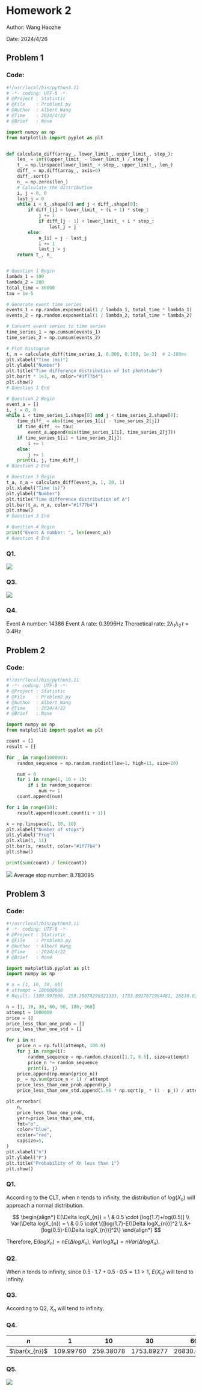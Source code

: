 # Homework 2

Author: Wang Haozhe

Date: 2024/4/26

## Problem 1

### Code:
```python
#!/usr/local/bin/python3.11
# -*- coding: UTF-8 -*-
# @Project : Statistic
# @File    : Problem1.py
# @Author  : Albert Wang
# @Time    : 2024/4/22
# @Brief   : None

import numpy as np
from matplotlib import pyplot as plt


def calculate_diff(array_, lower_limit_, upper_limit_, step_):
    len_ = int((upper_limit_ - lower_limit_) / step_)
    t_ = np.linspace(lower_limit_ + step_, upper_limit_, len_)
    diff_ = np.diff(array_, axis=0)
    diff_.sort()
    n_ = np.zeros(len_)
    # Calculate the distribution
    i, j = 0, 0
    last_j = 0
    while i < t_.shape[0] and j < diff_.shape[0]:
        if diff_[j] < lower_limit_ + (i + 1) * step_:
            j += 1
            if diff_[j - 1] < lower_limit_ + i * step_:
                last_j = j
        else:
            n_[i] = j - last_j
            i += 1
            last_j = j
    return t_, n_


# Question 1 Begin
lambda_1 = 100
lambda_2 = 200
total_time = 36000
tau = 1e-5

# Generate event time series
events_1 = np.random.exponential(1 / lambda_1, total_time * lambda_1)
events_2 = np.random.exponential(1 / lambda_2, total_time * lambda_2)

# Convert event series to time series
time_series_1 = np.cumsum(events_1)
time_series_2 = np.cumsum(events_2)

# Plot histogram
t, n = calculate_diff(time_series_1, 0.000, 0.100, 1e-3)  # 1-100ms
plt.xlabel("Time (ms)")
plt.ylabel("Number")
plt.title("Time difference distribution of 1st phototube")
plt.bar(t * 1e3, n, color="#1f77b4")
plt.show()
# Question 1 End

# Question 2 Begin
event_a = []
i, j = 0, 0
while i < time_series_1.shape[0] and j < time_series_2.shape[0]:
    time_diff_ = abs(time_series_1[i] - time_series_2[j])
    if time_diff_ <= tau:
        event_a.append(min(time_series_1[i], time_series_2[j]))
    if time_series_1[i] < time_series_2[j]:
        i += 1
    else:
        j += 1
    print(i, j, time_diff_)
# Question 2 End

# Question 3 Begin
t_a, n_a = calculate_diff(event_a, 1, 20, 1)
plt.xlabel("Time (s)")
plt.ylabel("Number")
plt.title("Time difference distribution of A")
plt.bar(t_a, n_a, color="#1f77b4")
plt.show()
# Question 3 End

# Question 4 Begin
print("Event A number: ", len(event_a))
# Question 4 End
```

### Q1.
![](./Graph/event_1.png)

### Q3.
![](./Graph/event_a.png)

### Q4.
Event A number:  14386
Event A rate: 0.3996Hz
Theroetical rate: $2 \lambda_{1}\lambda_{2}\tau$ = 0.4Hz

## Problem 2

### Code:
```python
#!/usr/local/bin/python3.11
# -*- coding: UTF-8 -*-
# @Project : Statistic
# @File    : Problem2.py
# @Author  : Albert Wang
# @Time    : 2024/4/22
# @Brief   : None

import numpy as np
from matplotlib import pyplot as plt

count = []
result = []

for _ in range(100000):
    random_sequence = np.random.randint(low=1, high=11, size=20)

    num = 0
    for i in range(1, 10 + 1):
        if i in random_sequence:
            num += 1
    count.append(num)

for i in range(10):
    result.append(count.count(i + 1))

x = np.linspace(1, 10, 10)
plt.xlabel("Number of stops")
plt.ylabel("Freq")
plt.xlim(1, 11)
plt.bar(x, result, color="#1f77b4")
plt.show()

print(sum(count) / len(count))
```
![](./Graph/bus_stop.png)
Average stop number: 8.783095

## Problem 3
### Code:
```python
#!/usr/local/bin/python3.11
# -*- coding: UTF-8 -*-
# @Project : Statistic
# @File    : Problem3.py
# @Author  : Albert Wang
# @Time    : 2024/4/22
# @Brief   : None

import matplotlib.pyplot as plt
import numpy as np

# n = [1, 10, 30, 60]
# attempt = 100000000
# Result: [109.997606, 259.38078296321333, 1753.8927671964461, 26830.639793920483]

n = [1, 10, 30, 60, 90, 180, 360]
attempt = 1000000
price = []
price_less_than_one_prob = []
price_less_than_one_std = []

for i in n:
    price_n = np.full(attempt, 100.0)
    for j in range(i):
        random_sequence = np.random.choice([1.7, 0.5], size=attempt)
        price_n *= random_sequence
        print(i, j)
    price.append(np.mean(price_n))
    p_ = np.sum(price_n < 1) / attempt
    price_less_than_one_prob.append(p_)
    price_less_than_one_std.append(1.96 * np.sqrt(p_ * (1 - p_)) / attempt)

plt.errorbar(
    n,
    price_less_than_one_prob,
    yerr=price_less_than_one_std,
    fmt="o",
    color="blue",
    ecolor="red",
    capsize=5,
)
plt.xlabel("n")
plt.ylabel("P")
plt.title("Probability of Xn less than 1")
plt.show()
```

### Q1.
According to the CLT, when n tends to infinity, the distribution of $log(X_{n})$ will approach a normal distribution.

$$
\begin{align*}
E(\Delta logX_{n}) = \ & 0.5 \cdot [log(1.7)+log(0.5)] \\
Var(\Delta logX_{n}) = \ & 0.5 \cdot \{[log(1.7)-E(\Delta logX_{n})]^2 \\
&+ [log(0.5)-E(\Delta logX_{n})]^2\}
\end{align*}
$$

Therefore, $E(logX_{n}) = nE(\Delta logX_{n})$, $Var(logX_{n}) = nVar(\Delta logX_{n})$.
### Q2.
When n tends to infinity, since $0.5 \cdot 1.7 + 0.5 \cdot 0.5 = 1.1 > 1$, $E(X_{n})$ will tend to infinity.
### Q3.
According to Q2, $X_{n}$ will tend to infinity.
### Q4.
|$n$|1|10|30|60|
|---|---|---|---|---|
|$\bar{x_{n}}$|109.99760|259.38078|1753.89277|26830.63979|

### Q5.
![](./Graph/xn_less_than_one.png)
